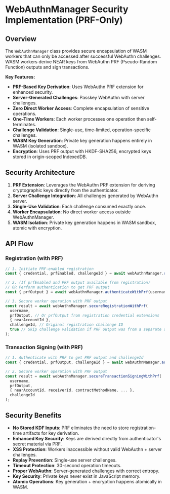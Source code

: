 # WebAuthnManager Security Implementation (PRF-Only)

## Overview

The `WebAuthnManager` class provides secure encapsulation of WASM workers that can only be accessed after successful WebAuthn challenges. WASM workers derive NEAR keys from WebAuthn PRF (Pseudo-Random Function) outputs and sign transactions.

**Key Features:**
- **PRF-Based Key Derivation**: Uses WebAuthn PRF extension for enhanced security.
- **Server-Generated Challenges**: Passkey WebAuthn with server challenges.
- **Zero Direct Worker Access**: Complete encapsulation of sensitive operations.
- **One-Time Workers**: Each worker processes one operation then self-terminates.
- **Challenge Validation**: Single-use, time-limited, operation-specific challenges.
- **WASM Key Generation**: Private key generation happens entirely in WASM (isolated sandbox).
- **Encryption**: Uses PRF output with HKDF-SHA256, encrypted keys stored in origin-scoped IndexedDB.

## Security Architecture

1. **PRF Extension**: Leverages the WebAuthn PRF extension for deriving cryptographic keys directly from the authenticator.
2. **Server Challenge Integration**: All challenges generated by WebAuthn server.
3. **Single-Use Validation**: Each challenge consumed exactly once.
4. **Worker Encapsulation**: No direct worker access outside WebAuthnManager.
5. **WASM Isolation**: Private key generation happens in WASM sandbox, atomic with encryption.

## API Flow

### Registration (with PRF)
```typescript
// 1. Initiate PRF-enabled registration
const { credential, prfEnabled, challengeId } = await webAuthnManager.registerWithPrf(username);

// 2. (If prfEnabled and PRF output available from registration)
// OR Perform authentication to get PRF output
const { prfOutput } = await webAuthnManager.authenticateWithPrf(username, 'encryption');

// 3. Secure worker operation with PRF output
const result = await webAuthnManager.secureRegistrationWithPrf(
  username,
  prfOutput, // Or prfOutput from registration credential extensions
  { nearAccountId },
  challengeId, // Original registration challenge ID
  true // Skip challenge validation if PRF output was from a separate auth
);
```

### Transaction Signing (with PRF)
```typescript
// 1. Authenticate with PRF to get PRF output and challengeId
const { credential, prfOutput, challengeId } = await webAuthnManager.authenticateWithPrf(username, 'signing');

// 2. Secure worker operation with PRF output
const result = await webAuthnManager.secureTransactionSigningWithPrf(
  username,
  prfOutput,
  { nearAccountId, receiverId, contractMethodName, ... },
  challengeId
);
```

## Security Benefits

- **No Stored KDF Inputs**: PRF eliminates the need to store registration-time artifacts for key derivation.
- **Enhanced Key Security**: Keys are derived directly from authenticator's secret material via PRF.
- **XSS Protection**: Workers inaccessible without valid WebAuthn + server challenges.
- **Replay Prevention**: Single-use server challenges.
- **Timeout Protection**: 30-second operation timeouts.
- **Proper WebAuthn**: Server-generated challenges with correct entropy.
- **Key Security**: Private keys never exist in JavaScript memory.
- **Atomic Operations**: Key generation + encryption happens atomically in WASM.
